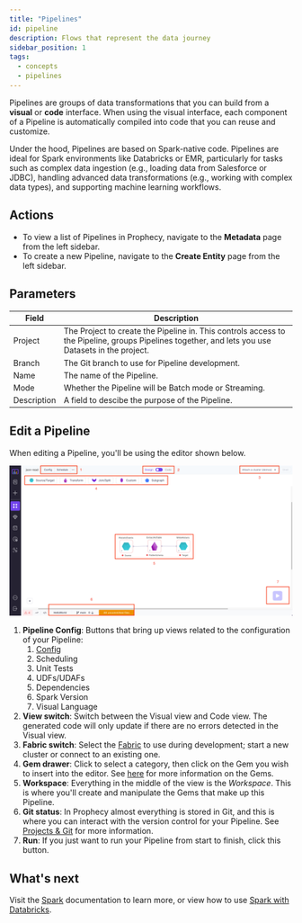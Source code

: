 ```yaml
---
title: "Pipelines"
id: pipeline
description: Flows that represent the data journey
sidebar_position: 1
tags:
  - concepts
  - pipelines
---
```


Pipelines are groups of data transformations that you can build from a **visual** or **code** interface. When using the visual interface, each component of a Pipeline is automatically compiled into code that you can reuse and customize.

Under the hood, Pipelines are based on Spark-native code. Pipelines are ideal for Spark environments like Databricks or EMR, particularly for tasks such as complex data ingestion (e.g., loading data from Salesforce or JDBC), handling advanced data transformations (e.g., working with complex data types), and supporting machine learning workflows.

## Actions

- To view a list of Pipelines in Prophecy, navigate to the **Metadata** page from the left sidebar.
- To create a new Pipeline, navigate to the **Create Entity** page from the left sidebar.

## Parameters

| Field       | Description                                                                                                                                       |
| ----------- | ------------------------------------------------------------------------------------------------------------------------------------------------- |
| Project     | The Project to create the Pipeline in. This controls access to the Pipeline, groups Pipelines together, and lets you use Datasets in the project. |
| Branch      | The Git branch to use for Pipeline development.                                                                                                   |
| Name        | The name of the Pipeline.                                                                                                                         |
| Mode        | Whether the Pipeline will be Batch mode or Streaming.                                                                                             |
| Description | A field to descibe the purpose of the Pipeline.                                                                                                   |

## Edit a Pipeline

When editing a Pipeline, you'll be using the editor shown below.

![Editing a Pipeline](img/pipelines/edit_pipeline.png)

1. **Pipeline Config**: Buttons that bring up views related to the configuration of your Pipeline:
   1. [Config](/docs/Spark/configuration/configuration.md)
   2. Scheduling
   3. Unit Tests
   4. UDFs/UDAFs
   5. Dependencies
   6. Spark Version
   7. Visual Language
2. **View switch**: Switch between the Visual view and Code view. The generated code will only update if there are no errors detected in the Visual view.
3. **Fabric switch**: Select the [Fabric](/docs/concepts/fabrics/fabrics.md) to use during development; start a new cluster or connect to an existing one.
4. **Gem drawer**: Click to select a category, then click on the Gem you wish to insert into the editor. See [here](./gems.md) for more information on the Gems.
5. **Workspace**: Everything in the middle of the view is the _Workspace_. This is where you'll create and manipulate the Gems that make up this Pipeline.
6. **Git status**: In Prophecy almost everything is stored in Git, and this is where you can interact with the version control for your Pipeline. See [Projects & Git](/docs/concepts/project/project.md) for more information.
7. **Run**: If you just want to run your Pipeline from start to finish, click this button.

## What's next

Visit the [Spark](/Spark) documentation to learn more, or view how to use [Spark with Databricks](/docs/getting-started/getting-started-with-low-code-spark.md).
